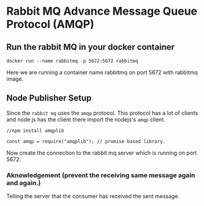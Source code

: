 # Rabbit MQ Advance Message Queue Protocol (AMQP)

## Run the rabbit MQ in your docker container

```docker
docker run --name rabbitmq -p 5672:5672 rabbitmq
```

Here we are running a container name rabbitmq on port 5672 with rabbitmq image.

## Node Publisher Setup

Since the `rabbit mq` uses the `amqp` protocol. This protocol has a lot of clients and node js has the client there import the nodejs's `amqp` client.

```node
//npm install amqplib

const amqp = require("amqplib"); // promise based library.
```

Now create the connection to the rabbit mq server which is running on port 5672.

### Aknowledgement (prevent the receiving same message again and again.)

Telling the server that the consumer has received the sent message.
